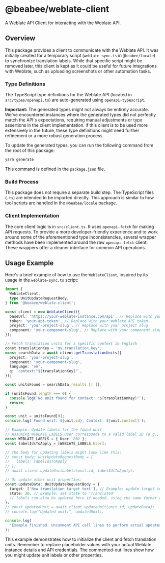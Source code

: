 # @beabee/weblate-client

A Weblate API Client for interacting with the Weblate API.

## Overview

This package provides a client to communicate with the Weblate API. It was initially created for a temporary script (`weblate-sync.ts` in `@beabee/locale`) to synchronize translation labels. While that specific script might be removed later, this client is kept as it could be useful for future integrations with Weblate, such as uploading screenshots or other automation tasks.

### Type Definitions

The TypeScript type definitions for the Weblate API (located in `src/types/openapi.ts`) are auto-generated using `openapi-typescript`.

**Important:** The generated types might not always be entirely accurate. We've encountered instances where the generated types did not perfectly match the API's expectations, requiring manual adjustments or type assertions in the client implementation. If this client is to be used more extensively in the future, these type definitions might need further refinement or a more robust generation process.

To update the generated types, you can run the following command from the root of this package:

```bash
yarn generate
```

This command is defined in the `package.json` file.

### Build Process

This package does not require a separate build step. The TypeScript files (`.ts`) are intended to be imported directly. This approach is similar to how tool scripts are handled in the `@beabee/locale` package.

### Client Implementation

The core client logic is in `src/client.ts`. It uses `openapi-fetch` for making API requests.
To provide a more developer-friendly experience and to work around some of the aforementioned type inconsistencies, several wrapper methods have been implemented around the raw `openapi-fetch` client. These wrappers offer a cleaner interface for common API operations.

## Usage Example

Here's a brief example of how to use the `WeblateClient`, inspired by its usage in the `weblate-sync.ts` script:

```typescript
import {
  WeblateClient,
  type UnitUpdateRequestBody,
} from '@beabee/weblate-client';

const client = new WeblateClient({
  baseUrl: 'https://your-weblate-instance.com/api', // Replace with your Weblate API URL
  token: 'your-api-token', // Replace with your Weblate API token
  project: 'your-project-slug', // Replace with your project slug
  component: 'your-component-slug', // Replace with your component slug
});

// Fetch translation units for a specific context in English
const translationKey = 'my.translation.key';
const searchData = await client.getTranslationUnits({
  project: 'your-project-slug',
  component: 'your-component-slug',
  language: 'en',
  q: `context:"${translationKey}"`,
});

const unitsFound = searchData.results || [];

if (unitsFound.length === 0) {
  console.log(`No unit found for context: "${translationKey}"`);
  return;
}

const unit = unitsFound[0];
console.log(`Found unit: ${unit.id}, Context: ${unit.context}`);

// Example: Update labels for the found unit
// Assuming WEBLATE_LABELS.User corresponds to a valid label ID (e.g., 802)
const WEBLATE_LABELS = { User: 802 };
const labelIdsToApply = [WEBLATE_LABELS.User];

// The body for updating labels might look like this:
// const body: UnitUpdateRequestBody = {
//   labels: labelIdsToApply
// };
// await client.updateUnitLabels(unit.id, labelIdsToApply);

// Or update other unit properties:
const updateData: UnitUpdateRequestBody = {
  target: ['New translation target text'], // Example: update target text
  state: 20, // Example: set state to 'Translated'
  // labels can also be updated here if needed, using the same format as updateUnitLabels
};
// const updatedUnit = await client.updateUnit(unit.id, updateData);
// console.log("Updated unit:", updatedUnit);

console.log(
  'Example finished. Uncomment API call lines to perform actual updates.'
);
```

This example demonstrates how to initialize the client and fetch translation units. Remember to replace placeholder values with your actual Weblate instance details and API credentials. The commented-out lines show how you might update unit labels or other properties.
